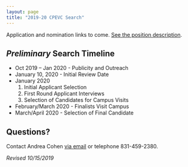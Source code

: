 ```yaml
---
layout: page
title: "2019-20 CPEVC Search"
---
```


Application and nomination links to come. [See the position description](/assets/pdfs/cpevc-position-description.pdf). 

## _Preliminary_ Search Timeline
- Oct 2019 – Jan 2020 - Publicity and Outreach
- January 10, 2020 - Initial Review Date
- January 2020
  1. Initial Applicant Selection
  2. First Round Applicant Interviews
  3. Selection of Candidates for Campus Visits
- February/March 2020 - Finalists Visit Campus
- March/April 2020 - Selection of Final Candidate

## Questions?

Contact Andrea Cohen [via email](mailto:cpevc-search@ucsc.edu) or telephone 831-459-2380.

  
_Revised 10/15/2019_